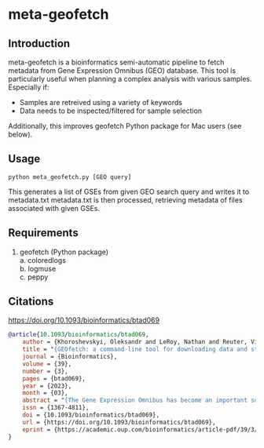 # meta-geofetch
## Introduction
meta-geofetch is a bioinformatics semi-automatic pipeline to fetch metadata from Gene Expression Omnibus (GEO) database.
This tool is particularly useful when planning a complex analysis with various samples. Especially if:
- Samples are retreived using a variety of keywords
- Data needs to be inspected/filtered for sample selection

Additionally, this improves geofetch Python package for Mac users (see below).

## Usage

```python meta_geofetch.py [GEO query]```

This generates a list of GSEs from given GEO search query and writes it to metadata.txt
metadata.txt is then processed, retrieving metadata of files associated with given GSEs. 

## Requirements
1. geofetch (Python package)  
    a. coloredlogs  
    b. logmuse  
    c. peppy  

## Citations
https://doi.org/10.1093/bioinformatics/btad069
```bibtex
@article{10.1093/bioinformatics/btad069,
    author = {Khoroshevskyi, Oleksandr and LeRoy, Nathan and Reuter, Vincent P and Sheffield, Nathan C},
    title = "{GEOfetch: a command-line tool for downloading data and standardized metadata from GEO and SRA}",
    journal = {Bioinformatics},
    volume = {39},
    number = {3},
    pages = {btad069},
    year = {2023},
    month = {03},
    abstract = "{The Gene Expression Omnibus has become an important source of biological data for secondary analysis. However, there is no simple, programmatic way to download data and metadata from Gene Expression Omnibus (GEO) in a standardized annotation format.To address this, we present GEOfetch—a command-line tool that downloads and organizes data and metadata from GEO and SRA. GEOfetch formats the downloaded metadata as a Portable Encapsulated Project, providing universal format for the reanalysis of public data.GEOfetch is available on Bioconda and the Python Package Index (PyPI).}",
    issn = {1367-4811},
    doi = {10.1093/bioinformatics/btad069},
    url = {https://doi.org/10.1093/bioinformatics/btad069},
    eprint = {https://academic.oup.com/bioinformatics/article-pdf/39/3/btad069/49407404/btad069.pdf},
}
```
